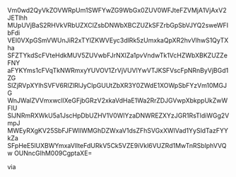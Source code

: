 Vm0wd2QyVkZOVWRpUm1SWFYwZG9WbGx0ZUV0WFJteFZVMjA1VjAxV2JETlhh
MUpUVjBaS2RHVkVRbUZXClZsbDNWbXBCZUZkSFZrbGpSbVJYQ2sweWFIbFdi
VEI0VXpGSmVWUnJiR2xTYlZKWVEyc3dlRk5zUmxkaQpXR2hvVlhwS1QyTXha
SFZTYkdScFVteHdkMUV5ZUVwbFJrNXlZa1pvVndwTk1VcHZWbXBKZUZZeFNY
aFYKYms1cFVqTkNWRmxyYUVOV1ZrVjVUVlYwVTJKSFVscFpNRnByVjBGd1ZG
SlZjRVpXYlhSVFV6RlZlRlJyClpGUUtZbXR3Y0ZWdE1XOWpSbFYzVm10MGJG
WnJWalZVVmxwcllXeGFjbGRzV2xkaVdHaE1Wa2RrZDJGVwpXbkppUkZwWFlU
SlJNRmRXWkU5a1JscHpDbUZHV1V0WlYzaDNWREZXYzJGR1RsTldiWGg2VmpJ
MWEyRXgKV25SbFJFWllWMGhDZWxaV1dsZFhSVGxXWlVad1YySldTazFYYkZa
SFpHeE5lUXBWYmxaVllteFdURkV5Ck5VZE9iVkl6VUZRd1MwTnRSblphVVQw
OUNncGlhM009CgptaXE=

via